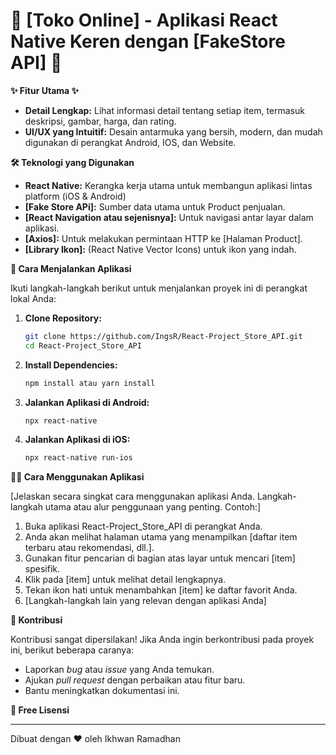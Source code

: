 # 🚀 [Toko Online] - Aplikasi React Native Keren dengan [FakeStore API] 🚀


**✨ Fitur Utama ✨**
*   **Detail Lengkap:** Lihat informasi detail tentang setiap item, termasuk deskripsi, gambar, harga, dan rating.
*   **UI/UX yang Intuitif:**  Desain antarmuka yang bersih, modern, dan mudah digunakan di perangkat Android, IOS, dan Website.


**🛠️ Teknologi yang Digunakan**

*   **React Native:** Kerangka kerja utama untuk membangun aplikasi lintas platform (iOS & Android)
*   **[Fake Store APi]:** Sumber data utama untuk Product penjualan.
*   **[React Navigation atau sejenisnya]:**  Untuk navigasi antar layar dalam aplikasi.
*   **[Axios]:** Untuk melakukan permintaan HTTP ke [Halaman Product].
*   **[Library Ikon]:** (React Native Vector Icons) untuk ikon yang indah.

**🚀 Cara Menjalankan Aplikasi**

Ikuti langkah-langkah berikut untuk menjalankan proyek ini di perangkat lokal Anda:

1.  **Clone Repository:**
    ```bash
    git clone https://github.com/IngsR/React-Project_Store_API.git
    cd React-Project_Store_API
    ```

2.  **Install Dependencies:**
    ```bash
    npm install atau yarn install
    ```



4.  **Jalankan Aplikasi di Android:**
    ```bash
    npx react-native 
    ```

5.  **Jalankan Aplikasi di iOS:**
    ```bash
    npx react-native run-ios 
    ```

**🧑‍💻 Cara Menggunakan Aplikasi**

[Jelaskan secara singkat cara menggunakan aplikasi Anda. Langkah-langkah utama atau alur penggunaan yang penting. Contoh:]

1.  Buka aplikasi React-Project_Store_API di perangkat Anda.
2.  Anda akan melihat halaman utama yang menampilkan [daftar item terbaru atau rekomendasi, dll.].
3.  Gunakan fitur pencarian di bagian atas layar untuk mencari [item] spesifik.
4.  Klik pada [item] untuk melihat detail lengkapnya.
5.  Tekan ikon hati untuk menambahkan [item] ke daftar favorit Anda.
6.  [Langkah-langkah lain yang relevan dengan aplikasi Anda]

**🤝 Kontribusi**

Kontribusi sangat dipersilakan! Jika Anda ingin berkontribusi pada proyek ini, berikut beberapa caranya:

*   Laporkan *bug* atau *issue* yang Anda temukan.
*   Ajukan *pull request* dengan perbaikan atau fitur baru.
*   Bantu meningkatkan dokumentasi ini.


**📄 Free Lisensi**

---

Dibuat dengan ❤️ oleh Ikhwan Ramadhan
